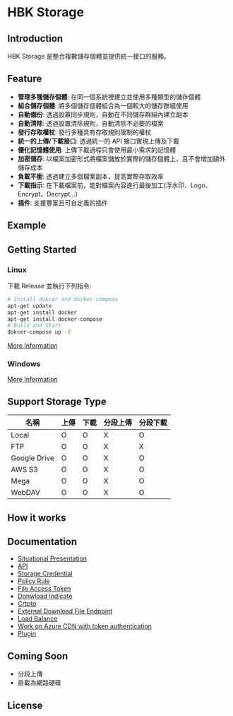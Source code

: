 # HBK Storage

## Introduction

HBK Storage 是整合複數儲存個體並提供統一接口的服務。

## Feature

-   **管理多種儲存個體**: 在同一個系統裡建立並使用多種類型的儲存個體
-   **組合儲存個體**: 將多個儲存個體組合為一個較大的儲存群組使用
-   **自動備份**: 透過設置同步規則，自動在不同儲存群組內建立副本
-   **自動清除**: 透過設置清除規則，自動清除不必要的檔案
-   **發行存取權杖**: 發行多種具有存取規則限制的權杖
-   **統一的上傳/下載接口**: 透過統一的 API 接口實現上傳及下載
-   **優化記憶體使用**: 上傳下載過程只會使用最小需求的記憶體
-   **加密儲存**: 以檔案加密形式將檔案儲放於實際的儲存個體上，且不會增加額外儲存成本
-   **負載平衡**: 透過建立多個檔案副本，提高實際存取效率
-   **下載指示**: 在下載檔案前，能對檔案內容進行最後加工(浮水印、Logo、Encrypt、Decrypt...)
-   **插件**: 支援豐富且可自定義的插件

## Example

## Getting Started

### Linux

下載 Release 並執行下列指令:

```bash
# Install dokcer and docker-compose
apt-get update
apt-get install docker
apt-get install docker-compose
# Build and Start
dokcer-compose up -d
```

[More Information](https://)

### Windows

[More Information](https://github.com/nightsoul357/HBKStorage/blob/develop/Docs/Install%20Document(Windows).md)

## Support Storage Type

| 名稱 | 上傳 | 下載 | 分段上傳 | 分段下載 |
| -------- | -------- | -------- | -------- | -------- |
| Local | O | O | X | O |
| FTP | O | O | X | X |
| Google Drive | O | O | X | O |
| AWS S3 | O | O | X | O |
| Mega | O | O | X | O |
| WebDAV | O | O | X | O |

## How it works

## Documentation

- [Situational Presentation]()
- [API](https://app.swaggerhub.com/apis-docs/nightsoul357/hbk-storage_api/v1)
- [Storage Credential](https://github.com/nightsoul357/HBKStorage/blob/develop/Docs/Storage%20Credential.md)
- [Policy Rule](https://github.com/nightsoul357/HBKStorage/blob/develop/Docs/Policy%20Rule.md)
- [File Access Token](https://github.com/nightsoul357/HBKStorage/blob/develop/Docs/File%20Access%20Token.md)
- [Donwload Indicate](https://github.com/nightsoul357/HBKStorage/blob/develop/Docs/Donwload%20Indicate.md)
- [Crtpto](https://github.com/nightsoul357/HBKStorage/blob/develop/Docs/Crypto.md)
- [External Download File Endpoint](https://github.com/nightsoul357/HBKStorage/blob/develop/Docs/External%20Download%20File%20Endpoint.md)
- [Load Balance]()
- [Work on Azure CDN with token authentication]()
- [Plugin]()

## Coming Soon

- 分段上傳
- 掛載為網路硬碟

## License
